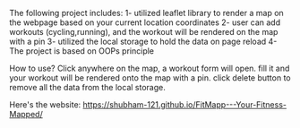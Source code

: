 The following project includes:
1- utilized leaflet library to render a map on the webpage based on your current location coordinates
2- user can add workouts (cycling,running), and the workout will be rendered on the map with a pin
3- utilized the local storage to hold the data on page reload
4- The project is based on OOPs principle

How to use?
Click anywhere on the map, a workout form will open. fill it and your workout will be rendered onto the map with a pin.
click delete button to remove all the data from the local storage.

Here's the website: 
https://shubham-121.github.io/FitMapp---Your-Fitness-Mapped/
